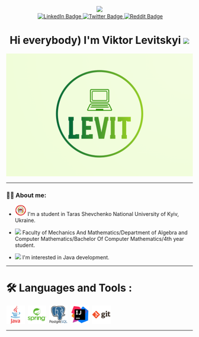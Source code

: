 <div id="header" align="center">
  <img src="https://media.giphy.com/media/v1.Y2lkPTc5MGI3NjExaHltcmk5bTdlc255anFvc2ZvYjJ0ZThwbmR5dm03Z2wzdjg1OXd2byZlcD12MV9pbnRlcm5hbF9naWZfYnlfaWQmY3Q9Zw/3oKIPnAiaMCws8nOsE/giphy.gif" width="200"/>
</div>


<div id="badges" align="center">
 <a>
    <img src="https://komarev.com/ghpvc/?username=viktor-levic&style=flat-square&color=blue" alt="" width="147px"/>
 </a>
 <a href="https://www.linkedin.com/in/viktor-levitskyi-391447266/">
  <img src="https://img.shields.io/badge/LinkedIn-white?style=for-the-badge&logo=linkedin&logoColor=blue" alt="LinkedIn Badge"/>
 </a>
 <a href="https://twitter.com/levitskyi_v">
   <img src="https://img.shields.io/badge/Twitter-blue?style=for-the-badge&logo=twitter&logoColor=white" alt="Twitter Badge"/>
  </a>
 <a href="https://www.reddit.com/user/Diplomat02">
   <img src="https://img.shields.io/badge/Reddit-orange?style=for-the-badge&logo=reddit&logoColor=white" alt="Reddit Badge"/>
  </a>
</div>


<div id="headers" align="center">
<h1>
  Hi everybody)
  I'm Viktor Levitskyi
  <img src="https://emoji.discadia.com/emojis/19e6e7b6-e2c9-4cfa-8f13-cdd371a91f02.gif" width="50px"/>
</h1>
</div>

![Image alt](https://github.com/viktor-levic/viktor-levic/blob/main/Levit_5.png)

---
 
### 👨‍💻 About me:
- <img src="https://github.com/viktor-levic/viktor-levic/blob/main/КНУ_МЕХМАТ.gif" width="30"> I'm a student in Taras Shevchenko National University of Kyiv, Ukraine.

- <img src="https://media.tenor.com/iKq0McbAqCMAAAAC/math-zach-galifianakis.gif" width="30"> Faculty of Mechanics And Mathematics/Department of Algebra and Computer Mathematics/Bachelor Of Computer Mathematics/4th year student.

- <img src="https://media.giphy.com/media/WUlplcMpOCEmTGBtBW/giphy.gif" width="30"> I'm interested in Java development.


---


# 🛠️ Languages and Tools :

<div>
  <img src="https://github.com/devicons/devicon/blob/master/icons/java/java-original-wordmark.svg" title="Java" alt="Java" width="50" height="50"/>&nbsp;
  <img src="https://github.com/devicons/devicon/blob/master/icons/spring/spring-original-wordmark.svg" title="Spring" alt="Spring" width="50" height="50"/>&nbsp;
  <img src="https://github.com/devicons/devicon/blob/master/icons/postgresql/postgresql-original-wordmark.svg" title="PostgreSQL"  alt="PostgreSQL" width="50" height="50"/>&nbsp;
  <img src="https://github.com/devicons/devicon/blob/master/icons/intellij/intellij-original.svg" title="IntelliJ IDEA" alt="IntelliJ IDEA" width="50" height="50"/>&nbsp;
  <img src="https://github.com/devicons/devicon/blob/master/icons/git/git-original-wordmark.svg" title="Git" **alt="Git" width="50" height="50"/>
</div>

---
